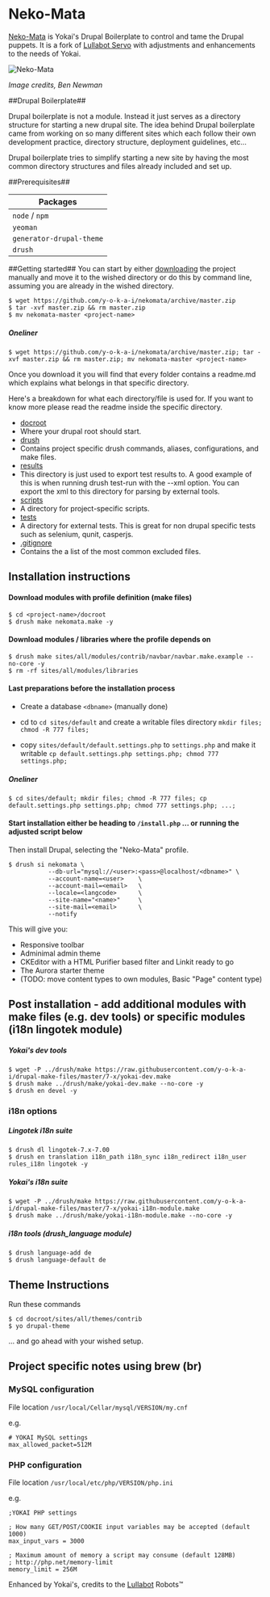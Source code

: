 # Neko-Mata
[Neko-Mata](http://yokai.com/?s=nekomata) is Yokai's Drupal Boilerplate to control and tame the Drupal puppets.
It is a fork of [Lullabot Servo](https://github.com/Lullabot/drupal-boilerplate) with adjustments and enhancements to the needs of Yokai.

![Neko-Mata](http://i.imgur.com/dqKifux.jpg)

*Image credits, Ben Newman*

##Drupal Boilerplate##

Drupal boilerplate is not a module. Instead it just serves as a directory structure for
starting a new drupal site. The idea behind Drupal boilerplate came from working on so many
different sites which each follow their own development practice, directory structure,
deployment guidelines, etc...

Drupal boilerplate tries to simplify starting a new site by having the most common
directory structures and files already included and set up.

##Prerequisites##

Packages |
------------ |
`node` / `npm` |
`yeoman` |
`generator-drupal-theme` |
`drush` |


##Getting started##
You can start by either [downloading](https://github.com/y-o-k-a-i/nekomata/archive/master.zip)
the project manually and move it to the wished directory or do this by command line, assuming you are already in the wished directory.

```shell
$ wget https://github.com/y-o-k-a-i/nekomata/archive/master.zip
$ tar -xvf master.zip && rm master.zip
$ mv nekomata-master <project-name>
```

##### Oneliner
```shell
$ wget https://github.com/y-o-k-a-i/nekomata/archive/master.zip; tar -xvf master.zip && rm master.zip; mv nekomata-master <project-name>
```

Once you download it you will find that every folder contains a readme.md which explains what belongs
in that specific directory.

Here's a breakdown for what each directory/file is used for. If you want to know more please
read the readme inside the specific directory.

* [docroot](https://github.com/y-o-k-a-i/nekomata/tree/master/docroot)
 * Where your drupal root should start.
* [drush](https://github.com/y-o-k-a-i/nekomata/tree/master/drush)
 * Contains project specific drush commands, aliases, configurations, and make files.
* [results](https://github.com/y-o-k-a-i/nekomata/tree/master/results)
 * This directory is just used to export test results to. A good example of this
   is when running drush test-run with the --xml option. You can export the xml
   to this directory for parsing by external tools.
* [scripts](https://github.com/y-o-k-a-i/nekomata/tree/master/scripts)
 * A directory for project-specific scripts.
* [tests](https://github.com/y-o-k-a-i/nekomata/tree/master/tests)
 * A directory for external tests. This is great for non drupal specific tests
 such as selenium, qunit, casperjs.
* [.gitignore](https://github.com/y-o-k-a-i/nekomata/blob/master/.gitignore)
 * Contains the a list of the most common excluded files.

## Installation instructions

#### Download modules with profile definition (make files)
```shell
$ cd <project-name>/docroot
$ drush make nekomata.make -y
```
#### Download modules / libraries where the profile depends on
```shell
$ drush make sites/all/modules/contrib/navbar/navbar.make.example --no-core -y
$ rm -rf sites/all/modules/libraries
```

#### Last preparations before the installation process 
* Create a database `<dbname>` (manually done)

* cd to `cd sites/default` and create a writable files directory `mkdir files; chmod -R 777 files;`
* copy `sites/default/default.settings.php` to `settings.php` and make it writable `cp default.settings.php settings.php; chmod 777 settings.php;`

##### Oneliner
```shell
$ cd sites/default; mkdir files; chmod -R 777 files; cp default.settings.php settings.php; chmod 777 settings.php; ...;
```

#### Start installation either be heading to `/install.php` ... or running the adjusted script below
Then install Drupal, selecting the "Neko-Mata" profile.

```shell
$ drush si nekomata \
           --db-url="mysql://<user>:<pass>@localhost/<dbname>" \
           --account-name=<user>    \
           --account-mail=<email>   \
           --locale=<langcode>      \
           --site-name="<name>"     \
           --site-mail=<email>      \
           --notify
```

This will give you:

* Responsive toolbar
* Adminimal admin theme
* CKEditor with a HTML Purifier based filter and Linkit ready to go
* The Aurora starter theme
* (TODO: move content types to own modules, Basic "Page" content type)

## Post installation - add additional modules with make files (e.g. dev tools) or specific modules (i18n lingotek module)
##### Yokai's dev tools
```shell
$ wget -P ../drush/make https://raw.githubusercontent.com/y-o-k-a-i/drupal-make-files/master/7-x/yokai-dev.make
$ drush make ../drush/make/yokai-dev.make --no-core -y
$ drush en devel -y
```
### i18n options
##### Lingotek i18n suite
```shell
$ drush dl lingotek-7.x-7.00
$ drush en translation i18n_path i18n_sync i18n_redirect i18n_user rules_i18n lingotek -y
```
##### Yokai's i18n suite
```shell
$ wget -P ../drush/make https://raw.githubusercontent.com/y-o-k-a-i/drupal-make-files/master/7-x/yokai-i18n-module.make
$ drush make ../drush/make/yokai-i18n-module.make --no-core -y
```
##### i18n tools (drush_language module)
```shell
$ drush language-add de 
$ drush language-default de
```

## Theme Instructions

Run these commands
```shell
$ cd docroot/sites/all/themes/contrib
$ yo drupal-theme
```

... and go ahead with your wished setup.

## Project specific notes using brew (br)

### MySQL configuration

File location  `/usr/local/Cellar/mysql/VERSION/my.cnf`

e.g.

```
# YOKAI MySQL settings
max_allowed_packet=512M
```

### PHP configuration

File location `/usr/local/etc/php/VERSION/php.ini`

e.g.

```
;YOKAI PHP settings

; How many GET/POST/COOKIE input variables may be accepted (default 1000)
max_input_vars = 3000

; Maximum amount of memory a script may consume (default 128MB)
; http://php.net/memory-limit
memory_limit = 256M
```

Enhanced by Yokai's, credits to the [Lullabot](https://github.com/Lullabot) Robots&trade;
